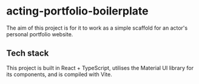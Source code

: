 # acting-portfolio-boilerplate

The aim of this project is for it to work as a simple scaffold for an actor's personal portfolio website.

## Tech stack

This project is built in React + TypeScript, utilises the Material UI library for its components, and is compiled with Vite.
